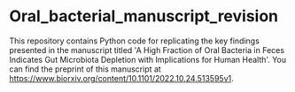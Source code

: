 # Oral_bacterial_manuscript_revision

This repository contains Python code for replicating the key findings presented in the manuscript titled 'A High Fraction of Oral Bacteria in Feces Indicates Gut Microbiota Depletion with Implications for Human Health'. You can find the preprint of this manuscript at https://www.biorxiv.org/content/10.1101/2022.10.24.513595v1.

